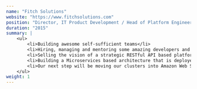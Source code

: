 ```yaml
---
name: "Fitch Solutions"
website: "https://www.fitchsolutions.com"
position: "Director, IT Product Development / Head of Platform Engineering"
duration: "2015"
summary: |
    <ul>
     	<li>Building awesome self-sufficient teams</li>
     	<li>Hiring, managing and mentoring some amazing developers and tech leads</li>
     	<li>Selling the vision of a strategic RESTful API based platform to internal stakeholders</li>
     	<li>Building a Microservices based architecture that is deployed using Docker on Kubernetes.</li>
     	<li>Our next step will be moving our clusters into Amazon Web Services and implementing an event driven architecture with Kinesis, Lambda, and Amazon Elasticsearch!</li>
    </ul>
weight: 1
---
```


